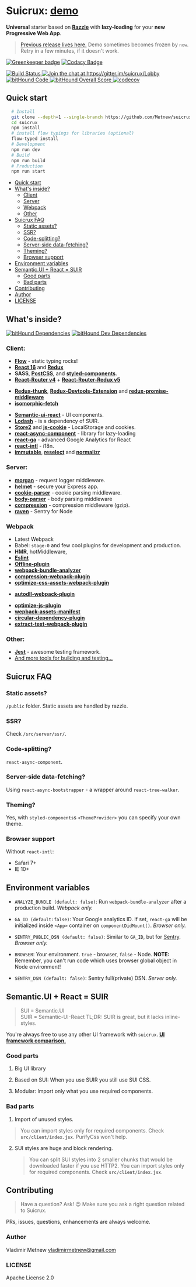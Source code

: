 # Suicrux: [demo](https://suicrux.now.sh/auth)

**Universal** starter based on [**Razzle**](https://github.com/jaredpalmer/razzle) with **lazy-loading** for your **new Progressive Web App**.

> [Previous release lives here.](https://github.com/Metnew/suicrux/tree/previous)
> Demo sometimes becomes frozen by `now`. Retry in a few minutes, if it doesn't work.

[![Greenkeeper badge](https://badges.greenkeeper.io/Metnew/suicrux.svg)](https://greenkeeper.io/)
[![Codacy Badge](https://api.codacy.com/project/badge/Grade/fd637f7c63e74da199cec17f3f0e3fd9)](https://www.codacy.com/app/Metnew/suicrux?utm_source=github.com&utm_medium=referral&utm_content=Metnew/suicrux&utm_campaign=badger)

<!-- ![](https://github.com/Metnew/suicrux/blob/for-gh/screen.gif) -->

<div>
  <a href="https://travis-ci.org/Metnew/suicrux">
    <img src="https://travis-ci.org/Metnew/suicrux.svg?branch=master" alt="Build Status">
  </a>
  <a href="https://gitter.im/suicrux/Lobby?utm_source=badge&amp;utm_medium=badge&amp;utm_campaign=pr-badge&amp; utm_content=badge">
    <img src="https://badges.gitter.im/suicrux/Lobby.svg" alt="Join the chat at https://gitter.im/suicrux/Lobby">
  </a>
  <a href="https://www.bithound.io/github/Metnew/suicrux">
    <img src="https://www.bithound.io/github/Metnew/suicrux/badges/code.svg" alt="bitHound Code">
  </a>
  <a href="https://www.bithound.io/github/Metnew/suicrux">
    <img src="https://www.bithound.io/github/Metnew/suicrux/badges/score.svg" alt="bitHound Overall Score">
  </a>
   <a href="https://codecov.io/gh/Metnew/suicrux">
    <img src="https://codecov.io/gh/Metnew/suicrux/branch/master/graph/badge.svg" alt="codecov">
  </a>
</div>

## Quick start

```bash
  # Install
  git clone --depth=1 --single-branch https://github.com/Metnew/suicrux.git
  cd suicrux
  npm install
  # install flow typings for libraries (optional)
  flow-typed install
  # Development
  npm run dev
  # Build
  npm run build
  # Production
  npm run start
```

- [Quick start](#quick-start)
- [What's inside?](#whats-inside)
    - [Client](#client)
    - [Server](#server)
    - [Webpack](#webpack)
    - [Other](#other)
- [Suicrux FAQ](#faq)
    - [Static assets?](#static-assets)
    - [SSR?](#ssr)
    - [Code-splitting?](#code-splitting)
    - [Server-side data-fetching?](#server-side-data-fetching)
    - [Theming?](#theming)
    - [Browser support](#browser-support)
- [Environment variables](#environment-variables)
- [Semantic.UI + React = SUIR](#semanticui--react--suir)
    - [Good parts](#good-parts)
    - [Bad parts](#bad-parts)
- [Contributing](#contributing)
- [Author](#author)
- [LICENSE](#license)

## What's inside?

[![bitHound Dependencies](https://www.bithound.io/github/Metnew/suicrux/badges/dependencies.svg)](https://www.bithound.io/github/Metnew/suicrux/master/dependencies/npm) [![bitHound Dev Dependencies](https://www.bithound.io/github/Metnew/suicrux/badges/devDependencies.svg)](https://www.bithound.io/github/Metnew/suicrux/master/dependencies/npm)

### Client:

- **[Flow](https://flow.org/en/)** - static typing rocks!
- **[React 16](https://facebook.github.io/react/)** and **[Redux](http://redux.js.org/)**
- **SASS**, **[PostCSS](https://github.com/postcss/postcss)**, and **[styled-components](https://github.com/styled-components/styled-components)**.
- **[React-Router v4](https://github.com/ReactTraining/react-router)** + **[React-Router-Redux v5](https://github.com/reactjs/react-router-redux)**
* **[Redux-thunk](https://github.com/gaearon/redux-thunk)**, **[Redux-Devtools-Extension](https://github.com/zalmoxisus/redux-devtools-extension)** and **[redux-promise-middleware]()**
* **[isomorphic-fetch](https://github.com/matthew-andrews/isomorphic-fetch)**
- **[Semantic-ui-react](http://react.semantic-ui.com/)** - UI components.
- **[Lodash](https://lodash.com/)** - is a dependency of SUIR.
- **[Store2](https://github.com/nbubna/store)** and **[js-cookie](https://github.com/js-cookie/js-cookie)** - LocalStorage and cookies.
- **[react-async-component](https://github.com/ctrlplusb/react-async-component)** - library for lazy-loading
- **[react-ga](https://github.com/react-ga/react-ga)** - advanced Google Analytics for React
- **[react-intl](https://github.com/yahoo/react-intl)** - i18n.
- **[immutable](https://facebook.github.io/immutable-js/)**, **[reselect](https://github.com/reactjs/reselect)** and **[normalizr](https://github.com/paularmstrong/normalizr)**

### Server:

* **[morgan](https://www.npmjs.com/package/morgan)** - request logger middleware.
* **[helmet](https://github.com/helmetjs/helmet)** - secure your Express app.
* **[cookie-parser](https://www.npmjs.com/package/cookie-parser)** - cookie parsing middleware.
* **[body-parser](https://github.com/expressjs/body-parser)** - body parsing middleware
* **[compression](https://github.com/expressjs/compression)** - compression middleware (gzip).
* **[raven](https://docs.sentry.io/clients/node/)** - Sentry for Node


### Webpack

* Latest Webpack
* Babel: `stage-0` and few cool plugins for development and production.
* **HMR**, hotMiddleware,
* **[Eslint](https://github.com/eslint/eslint)**
* **[Offline-plugin](https://github.com/NekR/offline-plugin)**
* **[webpack-bundle-analyzer](https://www.npmjs.com/package/webpack-bundle-analyzer)**
* **[compression-webpack-plugin](https://github.com/webpack-contrib/compression-webpack-plugin)**
* **[optimize-css-assets-webpack-plugin](https://github.com/NMFR/optimize-css-assets-webpack-plugin)**
- **[autodll-webpack-plugin](https://github.com/asfktz/autodll-webpack-plugin)**
* **[optimize-js-plugin](https://github.com/vigneshshanmugam/optimize-js-plugin)**
* **[wepback-assets-manifest](https://www.npmjs.com/package/webpack-assets-manifest)**
* **[circular-dependency-plugin](https://github.com/aackerman/circular-dependency-plugin)**
* **[extract-text-webpack-plugin](https://github.com/webpack-contrib/extract-text-webpack-plugin)**

### Other:

- **[Jest](https://facebook.github.io/jest/)** - awesome testing framework.
- [And more tools for building and testing...](https://github.com/Metnew/suicrux/blob/master/package.json)

## Suicrux FAQ

### Static assets?

`/public` folder. Static assets are handled by razzle.

### SSR?

Check `/src/server/ssr/`.

### Code-splitting?

`react-async-component`.

### Server-side data-fetching?

Using `react-async-bootstrapper` - a wrapper around `react-tree-walker`.

### Theming?

Yes, with `styled-components`s `<ThemeProvider>` you can specify your own theme.

### Browser support

Without `react-intl`:
- Safari 7+
- IE 10+

## Environment variables

-  `ANALYZE_BUNDLE (default: false)`: Run `webpack-bundle-analyzer` after a production build. _Webpack only._

-  `GA_ID (default:false)`: Your Google analytics ID. If set, `react-ga` will be initialized inside `<App>` container on `componentDidMount()`. _Browser only._

- `SENTRY_PUBLIC_DSN (default: false)`: Similar to `GA_ID`, but for [Sentry](https://sentry.io). _Browser only._

- `BROWSER`: Your environment. `true` - browser, `false` - Node.
**NOTE:** Remember, you can't run code which uses browser global object in Node environment!

- `SENTRY_DSN (default: false)`: Sentry full(private) DSN.  _Server only._

## Semantic.UI + React = SUIR

> SUI = Semantic.UI  
> SUIR = Semantic-UI-React
> TL;DR: SUIR is great, but it lacks inline-styles.

You're always free to use any other UI framework with `suicrux`.
**[UI framework comparison.](https://hackernoon.com/the-coolest-react-ui-frameworks-for-your-new-react-app-ad699fffd651)**

### Good parts

1. Big UI library

2. Based on SUI: When you use SUIR you still use SUI CSS.

3. Modular: Import only what you use required components.

### Bad parts

1. Import of unused styles.
> You can import styles only for required components. Check **`src/client/index.jsx`**.
> PurifyCss won't help.

2. SUI styles are huge and block rendering.
   > You can split SUI styles into 2 smaller chunks that would be downloaded faster if you use HTTP2.
   > You can import styles only for required components. Check **`src/client/index.jsx`**.


## Contributing

> Have a question? Ask! :wink: 
> Make sure you ask a right question related to Suicrux.

PRs, issues, questions, enhancements are always welcome.

### Author

Vladimir Metnew [vladimirmetnew@gmail.com](mailto:vladimirmetnew@gmail.com)

### LICENSE

Apache License 2.0
